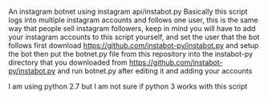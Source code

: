 An instagram botnet using instagram api/instabot.py
Basically this script logs into multiple instagram accounts and follows one user, this is the same way that people sell instagram followers, keep in mind you will have to add your instagram accounts to this script yourself, and set the user that the bot follows
first download https://github.com/instabot-py/instabot.py and setup the bot
then put the botnet.py file from this repository into the 
instabot-py directory that you downloaded from https://github.com/instabot-py/instabot.py and run botnet.py after editing it and adding your accounts

I am using python 2.7 but I am not sure if python 3 works with this script
